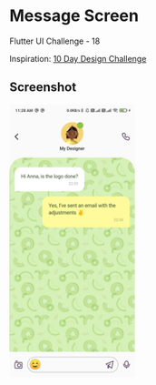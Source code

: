 # Message Screen

Flutter UI Challenge - 18

Inspiration: <a href="https://www.figma.com/community/file/863154187917698952">10 Day Design Challenge</a>

## Screenshot

<img height="480px" src="screenshot/1.jpg">&nbsp;&nbsp;&nbsp;&nbsp;
